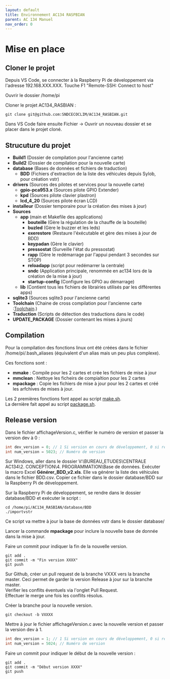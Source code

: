 ```yaml
---
layout: default
title: Environnement AC134 RASPBIAN 
parent: AC 134 Manuel
nav_order: 0
---
```


# [](#header-1)Mise en place
## [](#header-2)Cloner le projet

Depuis VS Code, se connecter à la Raspberry Pi de développement via l'adresse 192.168.XXX.XXX. 
Touche F1 "Remote-SSH: Connect to host"

Ouvrir le dossier /home/pi

Cloner le projet AC134_RASBIAN : 
```
git clone git@github.com:SNDCECOCLIM/AC134_RASBIAN.git
```
Dans VS Code faire ensuite Fichier -> Ouvrir un nouveau dossier et se placer dans le projet cloné. 

## [](#header-2)Strucuture du projet

- **Build1**                    (Dossier de compilation pour l'ancienne carte) 
- **Build2**                    (Dossier de compilation pour la nouvelle carte)
- **database**                  (Bases de données et fichiers de traduction)
    - **BDD**                   (Fichiers d'extraction de la liste des véhicules depuis Sylob, pour création vstr)
- **drivers**                   (Sources des pilotes et services pour la nouvelle carte)
    - **gpio-pca953.x**         (Sources pilote GPIO Extender)
    - **kpd**                   (Sources pilote clavier plastron)
    - **lcd_4_20**              (Sources pilote écran LCD)
- **installeur**                (Dossier temporaire pour la création des mises à jour)
- **Sources**
    - **app**                   (main et Makefile des applications)
        - **bouteille**         (Gère la régulation de la chauffe de la bouteille)
        - **buzled**            (Gère le buzzer et les leds)
        - **exerestore**        (Restaure l'éxécutable et gère des mises à jour de BDD)
        - **keypadan**          (Gère le clavier)
        - **pressostat**        (Surveille l'état du pressostat)
        - **rapp**              (Gère le redémarrage par l'appui pendant 3 secondes sur STOP)
        - **reloadapp**         (script pour redémarrer la centrale)
        - **sndc**              (Application principale, renommée en ac134 lors de la création de la mise à jour)
        - **startup-config**    (Configure les GPIO au démarrage)  
    - **lib**                   (Contient tous les fichiers de librairies utilisés par les différentes apps)
- **sqlite3**                   (Sources sqlite3 pour l'ancienne carte)
- **Toolchain**                 (Chaine de cross compilation pour l'ancienne carte :[Toolchain](toolchain.md).)
- **Traduction**                (Scripts de détection des traductions dans le code)
- **UPDATE_PACKAGE**            (Dossier contenant les mises à jours)

## [](#header-2)Compilation
Pour la compilation des fonctions linux ont été créées dans le fichier /home/pi/.bash_aliases (équivalent d'un alias mais un peu plus complexe).

Ces fonctions sont : 
- **mmake** : Compile pour les 2 cartes et crée les fichiers de mise à jour 
- **mmclean**  : Nettoye les ficheirs de compialtion pour les 2 cartes
- **mpackage**  : Copie les fichiers de mise à jour pour les 2 cartes et créé les arfchives de mises à jour.

Les 2 premières fonctions font appel au script [make.sh](https://github.com/SNDCECOCLIM/AC134_RASBIAN/blob/master/make.sh).  
La dernière fait appel au script [package.sh](https://github.com/SNDCECOCLIM/AC134_RASBIAN/blob/master/package.sh).  

## [](#header-2)Release version 
Dans le fichier affichageVersion.c, vérifier le numéro de version et passer la version dev à 0 :
```c++
int dev_version = 0; // 1 Si version en cours de développement, 0 si release. // Affiche -DEV derrière l'affichage version si = à 1
int num_version = 5023; // Numéro de version
```
Sur Windows, aller dans le dossier V:\BUREAU_ETUDES\CENTRALE AC134\2. CONCEPTION\4. PROGRAMMATION\Base de données. 
Exécuter la macro Excel **Générer_BDD_v2.xls**. Elle va générer la liste des véhicules dans le fichier BDD.csv. 
Copier ce fichier dans le dossier database/BDD sur la Raspberry Pi de développement.  

Sur la Raspberry Pi de développement, se rendre dans le dossier database/BDD et exécuter le script : 
```
cd /home/pi/AC134_RASBIAN/database/BDD
./importvstr
```
Ce script va mettre à jour la base de données vstr dans le dossier database/  

Lancer la commande **mpackage** pour inclure la nouvelle base de donnée dans la mise à jour.  

Faire un commit pour indiquer la fin de la nouvelle version. 
```
git add .
git commit -m "Fin version XXXX"
git push 
```
Sur Github, créer un pull request de la branche VXXX vers la branche master. Ceci permet de garder la version Release à jour sur la branche master.  
Verifier les conflits éventuels via l'onglet Pull Request.  
Effectuer le merge une fois les conflits résolus.  

Créer la branche pour la nouvelle version. 
```
git checkout -b VXXXX
```
Mettre à jour le fichier affichageVersion.c avec la nouvelle version et passer la version dev à 1. 
```c++
int dev_version = 1; // 1 Si version en cours de développement, 0 si release. // Affiche -DEV derrière l'affichage version si = à 1
int num_version = 5024; // Numéro de version
```

Faire un commit pour indiquer le début de la nouvelle version : 
```
git add .
git commit -m "Début version XXXX"
git push 
```